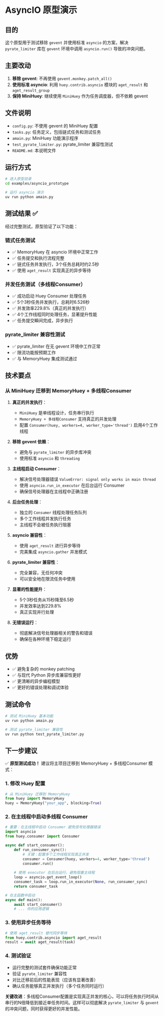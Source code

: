 # AsyncIO 原型演示

## 目的

这个原型用于测试移除 `gevent` 并使用标准 `asyncio` 的方案，解决 `pyrate_limiter` 库在 `gevent` 环境中调用 `asyncio.run()` 导致的冲突问题。

## 主要改动

1. **移除 gevent**: 不再使用 `gevent.monkey.patch_all()`
2. **使用标准 asyncio**: 利用 `huey.contrib.asyncio` 模块的 `aget_result` 和 `aget_result_group`
3. **保持 MiniHuey**: 继续使用 `MiniHuey` 作为任务调度器，但不依赖 gevent

## 文件说明

- `config.py`: 不使用 gevent 的 MiniHuey 配置
- `tasks.py`: 任务定义，包括链式任务和测试任务
- `amain.py`: MiniHuey 功能演示程序
- `test_pyrate_limiter.py`: pyrate_limiter 兼容性测试
- `README.md`: 本说明文件

## 运行方式

```bash
# 进入原型目录
cd examples/asyncio_prototype

# 运行 asyncio 演示
uv run python amain.py
```

## 测试结果 ✅

经过完整测试，原型验证了以下功能：

### 链式任务测试
- ✅ MemoryHuey 在 asyncio 环境中正常工作
- ✅ 任务提交和执行流程完整
- ✅ 链式任务并发执行，3个任务总耗时约2.5秒
- ✅ 使用 `aget_result` 实现真正的异步等待

### 并发任务测试（多线程Consumer）
- ✅ 成功启动 Huey Consumer 处理任务
- ✅ 5个3秒任务并发执行，总耗时6.526秒
- ✅ 并发效率229.8%（真正的并发执行）
- ✅ 4个工作线程同时处理任务，显著提升性能
- ✅ 任务提交瞬间完成，异步执行

### pyrate_limiter 兼容性测试
- ✅ pyrate_limiter 在无 gevent 环境中工作正常
- ✅ 限流功能按预期工作
- ✅ 与 MemoryHuey 集成测试通过

## 技术要点

### 从 MiniHuey 迁移到 MemoryHuey + 多线程Consumer

1. **真正的并发执行**：
   - `MiniHuey` 是单线程设计，任务串行执行
   - `MemoryHuey + 多线程Consumer` 支持真正的并发处理
   - 配置 `Consumer(huey, workers=4, worker_type='thread')` 启用4个工作线程

2. **移除 gevent 依赖**：
   - 避免与 `pyrate_limiter` 的异步库冲突
   - 使用标准 `asyncio` 和 `threading`

3. **主线程启动 Consumer**：
   - 解决信号处理器错误 `ValueError: signal only works in main thread`
   - 使用 `asyncio.run_in_executor` 在后台运行 Consumer
   - 确保信号处理器在主线程中正确注册

4. **后台任务处理**：
   - 独立的 `Consumer` 线程处理任务队列
   - 多个工作线程并发执行任务
   - 主线程不会被任务执行阻塞

5. **asyncio 兼容性**：
   - 使用 `aget_result` 进行异步等待
   - 完美集成 `asyncio.gather` 并发模式

6. **pyrate_limiter 兼容性**：
   - 完全兼容，无任何冲突
   - 可以安全地在限流任务中使用

7. **显著的性能提升**：
   - 5个3秒任务从15秒降至6.5秒
   - 并发效率达到229.8%
   - 真正实现并行处理

8. **无错误运行**：
   - 彻底解决信号处理器相关的警告和错误
   - 确保在各种环境下稳定运行

## 优势

- ✅ 避免复杂的 monkey patching
- ✅ 与现代 Python 异步库兼容性更好
- ✅ 更清晰的异步编程模型
- ✅ 更好的错误处理和调试体验

## 测试命令

```bash
# 测试 MiniHuey 基本功能
uv run python amain.py

# 测试 pyrate_limiter 兼容性
uv run python test_pyrate_limiter.py
```

## 下一步建议

✅ **原型测试成功！** 建议将主项目迁移到 MemoryHuey + 多线程Consumer 模式：

### 1. 修改 Huey 配置
```python
# 从 MiniHuey 迁移到 MemoryHuey
from huey import MemoryHuey
huey = MemoryHuey("your_app", blocking=True)
```

### 2. 在主线程中启动多线程 Consumer
```python
# 重要：在主线程中启动 Consumer 避免信号处理器错误
import asyncio
from huey.consumer import Consumer

async def start_consumer():
    def run_consumer_sync():
        # 关键：配置多个工作线程实现真正并发
        consumer = Consumer(huey, workers=4, worker_type='thread')
        consumer.run()
    
    # 使用 executor 在后台运行，避免阻塞主线程
    loop = asyncio.get_event_loop()
    consumer_task = loop.run_in_executor(None, run_consumer_sync)
    return consumer_task

# 在主函数中启动
async def main():
    await start_consumer()
    # ... 你的应用逻辑
```

### 3. 使用异步任务等待
```python
# 使用 aget_result 替代同步等待
from huey.contrib.asyncio import aget_result
result = await aget_result(task)
```

### 4. 测试验证
- 运行完整的测试套件确保功能正常
- 验证 `pyrate_limiter` 兼容性
- 对比迁移前后的性能表现（应该有显著改善）
- 确认任务能够真正并发执行（多个任务同时运行）

**关键改进**：多线程Consumer配置是实现真正并发的核心，可以将任务执行时间从串行的N倍降低到接近单任务时间。这样可以彻底解决 `pyrate_limiter` 与 `gevent` 的冲突问题，同时获得更好的并发性能。